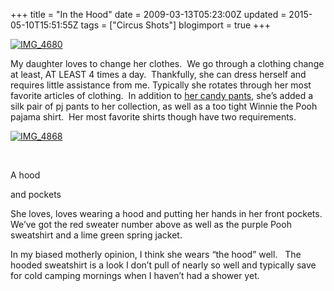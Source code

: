 +++
title = "In the Hood"
date = 2009-03-13T05:23:00Z
updated = 2015-05-10T15:51:55Z
tags = ["Circus Shots"]
blogimport = true 
+++

[![IMG_4680](https://latc.s3.amazonaws.com/wp-content/uploads/2009/03/img-4680-thumb.jpg "IMG_4680")](https://latc.s3.amazonaws.com/wp-content/uploads/2009/03/img-4680.jpg) 

My daughter loves to change her clothes.&#160; We go through a clothing change at least, AT LEAST 4 times a day.&#160; Thankfully, she can dress herself and requires little assistance from me. Typically she rotates through her most favorite articles of clothing.&#160; In addition to [her candy pants](http://lifeatthecircus.com/2009/02/04/shes-got-the-look/), she’s added a silk pair of pj pants to her collection, as well as a too tight Winnie the Pooh pajama shirt.&#160; Her most favorite shirts though have two requirements.&#160; 

[![IMG_4868](https://latc.s3.amazonaws.com/wp-content/uploads/2009/03/img-4868-thumb.jpg "IMG_4868")](https://latc.s3.amazonaws.com/wp-content/uploads/2009/03/img-4868.jpg)

&#160;

A hood

and pockets

She loves, loves wearing a hood and putting her hands in her front pockets.&#160; We’ve got the red sweater number above as well as the purple Pooh sweatshirt and a lime green spring jacket. 

In my biased motherly opinion, I think she wears “the hood” well.&#160;&#160; The hooded sweatshirt is a look I don’t pull of nearly so well and typically save for cold camping mornings when I haven’t had a shower yet.&#160; 
